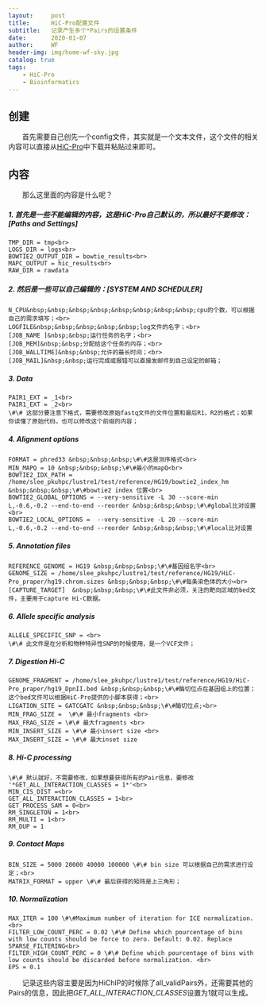 ```yaml
---
layout:     post
title:      HiC-Pro配置文件
subtitle:   记录产生多个*Pairs的设置条件
date:       2020-01-07
author:     WF
header-img: img/home-wf-sky.jpg
catalog: true
tags:
    - HiC-Pro
    - Bioinformatics
---
```


## 创建
&emsp;&emsp;首先需要自己创先一个config文件，其实就是一个文本文件，这个文件的相关内容可以直接从[HiC-Pro]([https://github.com/nservant/HiC-Pro])中下载并粘贴过来即可。

## 内容
&emsp;&emsp;那么这里面的内容是什么呢？

##### 1. 首先是一些不能编辑的内容，这是HiC-Pro自己默认的，所以最好不要修改：[Paths and Settings]

	TMP_DIR = tmp<br>
	LOGS_DIR = logs<br>
	BOWTIE2_OUTPUT_DIR = bowtie_results<br>
	MAPC_OUTPUT = hic_results<br>
	RAW_DIR = rawdata

##### 2. 然后是一些可以自己编辑的：[SYSTEM AND SCHEDULER]


	N_CPU&nbsp;&nbsp;&nbsp;&nbsp;&nbsp;&nbsp;&nbsp;&nbsp;cpu的个数，可以根据自己的需求填写；<br>
	LOGFILE&nbsp;&nbsp;&nbsp;&nbsp;&nbsp;log文件的名字；<br>
	[JOB_NAME ]&nbsp;&nbsp;运行任务的名字；<br>
	[JOB_MEM]&nbsp;&nbsp;分配给这个任务的内存；<br>
	[JOB_WALLTIME]&nbsp;&nbsp;允许的最长时间；<br>
	[JOB_MAIL]&nbsp;&nbsp;运行完成或报错可以直接发邮件到自己设定的邮箱；

##### 3. Data

	PAIR1_EXT = _1<br>
	PAIR1_EXT = _2<br>
	\#\# 这部分要注意下格式，需要修改原始fastq文件的文件位置和最后R1，R2的格式；如果你读懂了原始代码，也可以修改这个前缀的内容；

##### 4. Alignment options

	FORMAT = phred33 &nbsp;&nbsp;&nbsp;\#\#这是测序格式<br>
	MIN_MAPQ = 10 &nbsp;&nbsp;&nbsp;\#\#最小的mapQ<br>
	BOWTIE2_IDX_PATH = /home/slee_pkuhpc/lustre1/test/reference/HG19/bowtie2_index_hm &nbsp;&nbsp;&nbsp;\#\#bowtie2 index 位置<br>
	BOWTIE2_GLOBAL_OPTIONS = --very-sensitive -L 30 --score-min L,-0.6,-0.2 --end-to-end --reorder &nbsp;&nbsp;&nbsp;\#\#global比对设置<br>
	BOWTIE2_LOCAL_OPTIONS =  --very-sensitive -L 20 --score-min L,-0.6,-0.2 --end-to-end --reorder &nbsp;&nbsp;&nbsp;\#\#local比对设置

##### 5. Annotation files

	REFERENCE_GENOME = HG19 &nbsp;&nbsp;&nbsp;\#\#基因组名字<br>
	GENOME_SIZE = /home/slee_pkuhpc/lustre1/test/reference/HG19/HiC-Pro_praper/hg19.chrom.sizes &nbsp;&nbsp;&nbsp;\#\#每条染色体的大小<br>
	[CAPTURE_TARGET]  &nbsp;&nbsp;&nbsp;\#\#此文件非必须，关注的靶向区域的bed文件，主要用于capture Hi-C数据。

##### 6. Allele specific analysis

	ALLELE_SPECIFIC_SNP = <br>
	\#\# 此文件是在分析和物种特异性SNP的时候使用，是一个VCF文件；

##### 7. Digestion Hi-C

	GENOME_FRAGMENT = /home/slee_pkuhpc/lustre1/test/reference/HG19/HiC-Pro_praper/hg19_DpnII.bed &nbsp;&nbsp;&nbsp;\#\#酶切位点在基因组上的位置；这个bed文件可以根据HiC-Pro提供的小脚本获得；<br>
	LIGATION_SITE = GATCGATC &nbsp;&nbsp;&nbsp;\#\#酶切位点;<br>
	MIN_FRAG_SIZE =  \#\# 最小fragments <br>
	MAX_FRAG_SIZE = \#\# 最大fragments <br>
	MIN_INSERT_SIZE = \#\# 最小insert size <br>
	MAX_INSERT_SIZE = \#\# 最大inset size 

##### 8. Hi-C processing

	\#\# 默认就好，不需要修改，如果想要获得所有的Pair信息，要修改 '*GET_ALL_INTERACTION_CLASSES = 1*'<br>
	MIN_CIS_DIST =<br>
	GET_ALL_INTERACTION_CLASSES = 1<br>
	GET_PROCESS_SAM = 0<br>
	RM_SINGLETON = 1<br>
	RM_MULTI = 1<br>
	RM_DUP = 1

##### 9. Contact Maps

	BIN_SIZE = 5000 20000 40000 100000 \#\# bin size 可以根据自己的需求进行设定；<br>
	MATRIX_FORMAT = upper \#\# 最后获得的矩阵是上三角形；

##### 10. Normalization

	MAX_ITER = 100 \#\#Maximum number of iteration for ICE normalization.<br>
	FILTER_LOW_COUNT_PERC = 0.02 \#\# Define which pourcentage of bins with low counts should be force to zero. Default: 0.02. Replace SPARSE_FILTERING<br>
	FILTER_HIGH_COUNT_PERC = 0 \#\# Define which pourcentage of bins with low counts should be discarded before normalization. <br>
	EPS = 0.1

&emsp;&emsp;记录这些内容主要是因为HiChIP的时候除了all_validPairs外，还需要其他的Pairs的信息，因此把*GET_ALL_INTERACTION_CLASSES*设置为1就可以生成。
